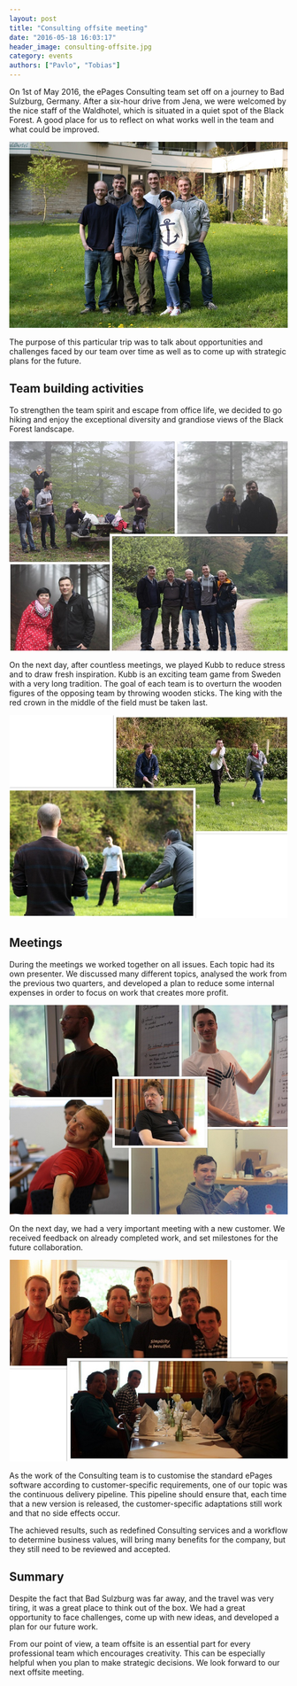 ```yaml
---
layout: post
title: "Consulting offsite meeting"
date: "2016-05-18 16:03:17"
header_image: consulting-offsite.jpg
category: events
authors: ["Pavlo", "Tobias"]
---
```


On 1st of May 2016, the ePages Consulting team set off on a journey to Bad Sulzburg, Germany.
After a six-hour drive from Jena, we were welcomed by the nice staff of the Waldhotel, which is situated in a quiet spot of the Black Forest.
A good place for us to reflect on what works well in the team and what could be improved.

![](/assets/img/pages/blog/images/blog-consulting-offsite-1.jpg)

The purpose of this particular trip was to talk about opportunities and challenges faced by our team over time as well as to come up with strategic plans for the future.

## Team building activities

To strengthen the team spirit and escape from office life, we decided to go hiking and enjoy the exceptional diversity and grandiose views of the Black Forest landscape.

![](/assets/img/pages/blog/images/blog-consulting-offsite-2.jpg)

On the next day, after countless meetings, we played Kubb to reduce stress and to draw fresh inspiration.
Kubb is an exciting team game from Sweden with a very long tradition.
The goal of each team is to overturn the wooden figures of the opposing team by throwing wooden sticks.
The king with the red crown in the middle of the field must be taken last.

![](/assets/img/pages/blog/images/blog-consulting-offsite-3.jpg)

## Meetings

During the meetings we worked together on all issues. Each topic had its own presenter.
We discussed many different topics, analysed the work from the previous two quarters, and developed a plan to reduce some internal expenses in order to focus on work that creates more profit.

![](/assets/img/pages/blog/images/blog-consulting-offsite-4.jpg)

On the next day, we had a very important meeting with a new customer.
We received feedback on already completed work, and set milestones for the future collaboration.

![](/assets/img/pages/blog/images/blog-consulting-offsite-5.jpg)

As the work of the Consulting team is to customise the standard ePages software according to customer-specific requirements, one of our topic was the continuous delivery pipeline.
This pipeline should ensure that, each time that a new version is released, the customer-specific adaptations still work and that no side effects occur.

The achieved results, such as redefined Consulting services and a workflow to determine business values, will bring many benefits for the company, but they still need to be reviewed and accepted.

## Summary

Despite the fact that Bad Sulzburg was far away, and the travel was very tiring, it was a great place to think out of the box.
We had a great opportunity to face challenges, come up with new ideas, and developed a plan for our future work.

From our point of view, a team offsite is an essential part for every professional team which encourages creativity.
This can be especially helpful when you plan to make strategic decisions.
We look forward to our next offsite meeting.
